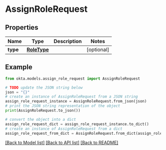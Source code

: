 # AssignRoleRequest


## Properties

Name | Type | Description | Notes
------------ | ------------- | ------------- | -------------
**type** | [**RoleType**](RoleType.md) |  | [optional] 

## Example

```python
from okta.models.assign_role_request import AssignRoleRequest

# TODO update the JSON string below
json = "{}"
# create an instance of AssignRoleRequest from a JSON string
assign_role_request_instance = AssignRoleRequest.from_json(json)
# print the JSON string representation of the object
print(AssignRoleRequest.to_json())

# convert the object into a dict
assign_role_request_dict = assign_role_request_instance.to_dict()
# create an instance of AssignRoleRequest from a dict
assign_role_request_from_dict = AssignRoleRequest.from_dict(assign_role_request_dict)
```
[[Back to Model list]](../README.md#documentation-for-models) [[Back to API list]](../README.md#documentation-for-api-endpoints) [[Back to README]](../README.md)



